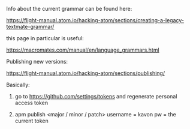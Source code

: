 

Info about the current grammar can be found here:

https://flight-manual.atom.io/hacking-atom/sections/creating-a-legacy-textmate-grammar/

this page in particular is useful:

https://macromates.com/manual/en/language_grammars.html


Publishing new versions:

https://flight-manual.atom.io/hacking-atom/sections/publishing/

Basically:

1. go to https://github.com/settings/tokens and regenerate personal access token

2. apm publish <major / minor / patch>
    username = kavon
    pw = the current token 
